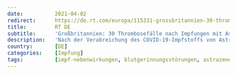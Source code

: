 ```yaml
---
date:          2021-04-02
redirect:      https://de.rt.com/europa/115331-grossbritannien-30-thrombosefaelle-nach-impfung-astrazeneca/
title:         RT DE
subtitle:      'Großbritannien: 30 Thrombosefälle nach Impfungen mit AstraZeneca'
description:   'Nach der Verabreichung des COVID-19-Impfstoffs von AstraZeneca wurden in Großbritannien 30 Fälle seltener Blutgerinnsel festgestellt, so die britische Arzneimittelbehörde. Dies sind 25 mehr als zuvor gemeldet. Dennoch pocht die Behörde auf die Vorteile der Impfung.'
country:       [DE]
categories:    [Impfung]
tags:          [impf-nebenwirkungen, blutgerinnungsstörungen, astrazeneca]
---
```

